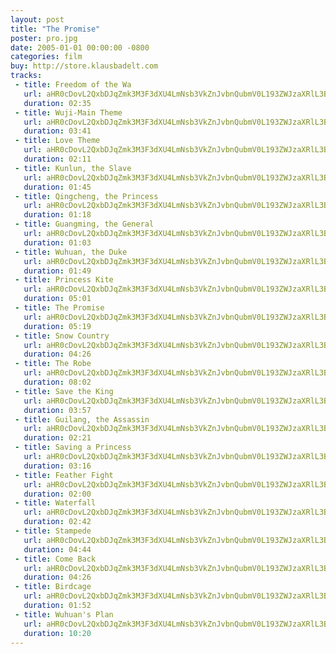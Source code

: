 ```yaml
---
layout: post
title: "The Promise"
poster: pro.jpg
date: 2005-01-01 00:00:00 -0800
categories: film
buy: http://store.klausbadelt.com
tracks:
 - title: Freedom of the Wa
   url: aHR0cDovL2QxbDJqZmk3M3F3dXU4LmNsb3VkZnJvbnQubmV0L193ZWJzaXRlL3Byby8wMSBGcmVlZG9tIG9mIHRoZSBXYS5tcDM=
   duration: 02:35
 - title: Wuji-Main Theme
   url: aHR0cDovL2QxbDJqZmk3M3F3dXU4LmNsb3VkZnJvbnQubmV0L193ZWJzaXRlL3Byby8wMiBXdWppLU1haW4gVGhlbWUubXAz
   duration: 03:41
 - title: Love Theme
   url: aHR0cDovL2QxbDJqZmk3M3F3dXU4LmNsb3VkZnJvbnQubmV0L193ZWJzaXRlL3Byby8wMyBMb3ZlIFRoZW1lLm1wMw==
   duration: 02:11
 - title: Kunlun, the Slave
   url: aHR0cDovL2QxbDJqZmk3M3F3dXU4LmNsb3VkZnJvbnQubmV0L193ZWJzaXRlL3Byby8wNCBLdW5sdW4sIHRoZSBTbGF2ZS5tcDM=
   duration: 01:45
 - title: Qingcheng, the Princess
   url: aHR0cDovL2QxbDJqZmk3M3F3dXU4LmNsb3VkZnJvbnQubmV0L193ZWJzaXRlL3Byby8wNSBRaW5nY2hlbmcsIHRoZSBQcmluY2Vzcy5tcDM=
   duration: 01:18
 - title: Guangming, the General
   url: aHR0cDovL2QxbDJqZmk3M3F3dXU4LmNsb3VkZnJvbnQubmV0L193ZWJzaXRlL3Byby8wNiBHdWFuZ21pbmcsIHRoZSBHZW5lcmFsLm1wMw==
   duration: 01:03
 - title: Wuhuan, the Duke
   url: aHR0cDovL2QxbDJqZmk3M3F3dXU4LmNsb3VkZnJvbnQubmV0L193ZWJzaXRlL3Byby8wNyBXdWh1YW4sIHRoZSBEdWtlLm1wMw==
   duration: 01:49
 - title: Princess Kite
   url: aHR0cDovL2QxbDJqZmk3M3F3dXU4LmNsb3VkZnJvbnQubmV0L193ZWJzaXRlL3Byby8wOCBQcmluY2VzcyBLaXRlLm1wMw==
   duration: 05:01
 - title: The Promise
   url: aHR0cDovL2QxbDJqZmk3M3F3dXU4LmNsb3VkZnJvbnQubmV0L193ZWJzaXRlL3Byby8wOSBUaGUgUHJvbWlzZS5tcDM=
   duration: 05:19
 - title: Snow Country
   url: aHR0cDovL2QxbDJqZmk3M3F3dXU4LmNsb3VkZnJvbnQubmV0L193ZWJzaXRlL3Byby8xMCBTbm93IENvdW50cnkubXAz
   duration: 04:26
 - title: The Robe
   url: aHR0cDovL2QxbDJqZmk3M3F3dXU4LmNsb3VkZnJvbnQubmV0L193ZWJzaXRlL3Byby8xMSBUaGUgUm9iZS5tcDM=
   duration: 08:02
 - title: Save the King
   url: aHR0cDovL2QxbDJqZmk3M3F3dXU4LmNsb3VkZnJvbnQubmV0L193ZWJzaXRlL3Byby8xMiBTYXZlIHRoZSBLaW5nLm1wMw==
   duration: 03:57
 - title: Guilang, the Assassin
   url: aHR0cDovL2QxbDJqZmk3M3F3dXU4LmNsb3VkZnJvbnQubmV0L193ZWJzaXRlL3Byby8xMyBHdWlsYW5nLCB0aGUgQXNzYXNzaW4ubXAz
   duration: 02:21
 - title: Saving a Princess
   url: aHR0cDovL2QxbDJqZmk3M3F3dXU4LmNsb3VkZnJvbnQubmV0L193ZWJzaXRlL3Byby8xNCBTYXZpbmcgYSBQcmluY2Vzcy5tcDM=
   duration: 03:16
 - title: Feather Fight
   url: aHR0cDovL2QxbDJqZmk3M3F3dXU4LmNsb3VkZnJvbnQubmV0L193ZWJzaXRlL3Byby8xNSBGZWF0aGVyIEZpZ2h0Lm1wMw==
   duration: 02:00
 - title: Waterfall
   url: aHR0cDovL2QxbDJqZmk3M3F3dXU4LmNsb3VkZnJvbnQubmV0L193ZWJzaXRlL3Byby8xNiBXYXRlcmZhbGwubXAz
   duration: 02:42
 - title: Stampede
   url: aHR0cDovL2QxbDJqZmk3M3F3dXU4LmNsb3VkZnJvbnQubmV0L193ZWJzaXRlL3Byby8xNyBTdGFtcGVkZS5tcDM=
   duration: 04:44
 - title: Come Back
   url: aHR0cDovL2QxbDJqZmk3M3F3dXU4LmNsb3VkZnJvbnQubmV0L193ZWJzaXRlL3Byby8xOCBDb21lIEJhY2subXAz
   duration: 04:26
 - title: Birdcage
   url: aHR0cDovL2QxbDJqZmk3M3F3dXU4LmNsb3VkZnJvbnQubmV0L193ZWJzaXRlL3Byby8xOSBCaXJkY2FnZS5tcDM=
   duration: 01:52
 - title: Wuhuan's Plan
   url: aHR0cDovL2QxbDJqZmk3M3F3dXU4LmNsb3VkZnJvbnQubmV0L193ZWJzaXRlL3Byby8yMCBXdWh1YW4ncyBQbGFuLm1wMw==
   duration: 10:20
---
```

